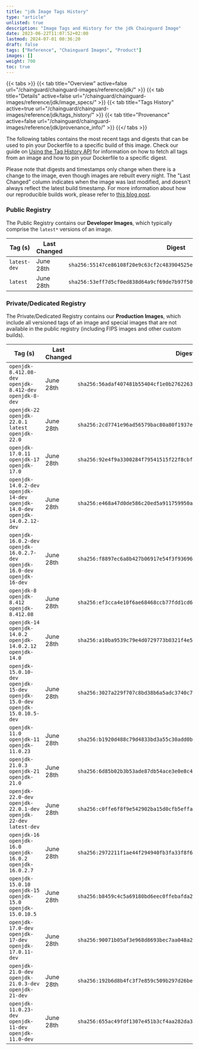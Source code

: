 ```yaml
---
title: "jdk Image Tags History"
type: "article"
unlisted: true
description: "Image Tags and History for the jdk Chainguard Image"
date: 2023-06-22T11:07:52+02:00
lastmod: 2024-07-01 00:36:20
draft: false
tags: ["Reference", "Chainguard Images", "Product"]
images: []
weight: 700
toc: true
---
```


{{< tabs >}}
{{< tab title="Overview" active=false url="/chainguard/chainguard-images/reference/jdk/" >}}
{{< tab title="Details" active=false url="/chainguard/chainguard-images/reference/jdk/image_specs/" >}}
{{< tab title="Tags History" active=true url="/chainguard/chainguard-images/reference/jdk/tags_history/" >}}
{{< tab title="Provenance" active=false url="/chainguard/chainguard-images/reference/jdk/provenance_info/" >}}
{{</ tabs >}}

The following tables contains the most recent tags and digests that can be used to pin your Dockerfile to a specific build of this image. Check our guide on [Using the Tag History API](/chainguard/chainguard-images/using-the-tag-history-api/) for information on how to fetch all tags from an image and how to pin your Dockerfile to a specific digest.

Please note that digests and timestamps only change when there is a change to the image, even though images are rebuilt every night. The "Last Changed" column indicates when the image was last modified, and doesn't always reflect the latest build timestamp. For more information about how our reproducible builds work, please refer to [this blog post](https://www.chainguard.dev/unchained/reproducing-chainguards-reproducible-image-builds).

### Public Registry
The Public Registry contains our **Developer Images**, which typically comprise the `latest*` versions of an image.

| Tag (s)       | Last Changed | Digest                                                                    |
|---------------|--------------|---------------------------------------------------------------------------|
|  `latest-dev` | June 28th    | `sha256:55147ce86108f20e9c63cf2c483904525edc39bfb5d11f6c58d573ec68feabdf` |
|  `latest`     | June 28th    | `sha256:53eff7d5cf0ed838d64a9cf69de7b97f5086f7b0150475c6896e5ec9c5414762` |


### Private/Dedicated Registry
The Private/Dedicated Registry contains our **Production Images**, which include all versioned tags of an image and special images that are not available in the public registry (including FIPS images and other custom builds).

| Tag (s)                                                                            | Last Changed | Digest                                                                    |
|------------------------------------------------------------------------------------|--------------|---------------------------------------------------------------------------|
|  `openjdk-8.412.08-dev` `openjdk-8.412-dev` `openjdk-8-dev`                        | June 28th    | `sha256:56adaf407481b55404cf1e0b2762263a41356db21c42b184b839b8666d69a2a0` |
|  `openjdk-22` `openjdk-22.0.1` `latest` `openjdk-22.0`                             | June 28th    | `sha256:2cd7741e96ad56579bac80a80f1937ed91f9657fe77e9bf56d9256cfd75bbe2b` |
|  `openjdk-17.0.11` `openjdk-17` `openjdk-17.0`                                     | June 28th    | `sha256:92e4f9a3300284f79541515f22f8cbf8a99fcff2317a95d172b852c2d03ac18d` |
|  `openjdk-14.0.2-dev` `openjdk-14-dev` `openjdk-14.0-dev` `openjdk-14.0.2.12-dev`  | June 28th    | `sha256:e468a47d0de586c20ed5a911759950a8bc051a99f455b490dc5ccc85ba0f1300` |
|  `openjdk-16.0.2-dev` `openjdk-16.0.2.7-dev` `openjdk-16.0-dev` `openjdk-16-dev`   | June 28th    | `sha256:f8897ec6a8b427b06917e54f3f93696141b7c75113243aa1c96f57705a53df5b` |
|  `openjdk-8` `openjdk-8.412` `openjdk-8.412.08`                                    | June 28th    | `sha256:ef3cca4e10f6ae68468ccb77fdd1cd6c5c45a2d2f67f18e0c1220e4eefce8880` |
|  `openjdk-14` `openjdk-14.0.2` `openjdk-14.0.2.12` `openjdk-14.0`                  | June 28th    | `sha256:a10ba9539c79e4d0729773b0321f4e508d8cc151a05394fddf060dde3598f4cf` |
|  `openjdk-15.0.10-dev` `openjdk-15-dev` `openjdk-15.0-dev` `openjdk-15.0.10.5-dev` | June 28th    | `sha256:3027a229f707c8bd38b6a5adc3740c7cbe3afd9d8d82e23d6d4184346761f058` |
|  `openjdk-11.0` `openjdk-11` `openjdk-11.0.23`                                     | June 28th    | `sha256:b1920d488c79d4833bd3a55c30add0b197ff80d163fe44c8dcc07b717053c97d` |
|  `openjdk-21.0.3` `openjdk-21` `openjdk-21.0`                                      | June 28th    | `sha256:6d85b02b3b53ade87db54ace3e0e8c49b8ff1424d8680dcda88fc465216272db` |
|  `openjdk-22.0-dev` `openjdk-22.0.1-dev` `openjdk-22-dev` `latest-dev`             | June 28th    | `sha256:c0ffe6f8f9e542902ba15d0cfb5effa738ffbd4617468a04b4c7fb41f07f106b` |
|  `openjdk-16` `openjdk-16.0` `openjdk-16.0.2` `openjdk-16.0.2.7`                   | June 28th    | `sha256:2972211f1ae44f294940fb3fa33f8f65c01f3c377b4470a570db214b027d0bb6` |
|  `openjdk-15.0.10` `openjdk-15` `openjdk-15.0` `openjdk-15.0.10.5`                 | June 28th    | `sha256:b8459c4c5a69180bd6eec0ffebafda2e74878fca83e339c80047d5007be4c867` |
|  `openjdk-17.0-dev` `openjdk-17-dev` `openjdk-17.0.11-dev`                         | June 28th    | `sha256:90071b05af3e968d8693bec7aa048a21875b86dd729b1fa5ae9884d488b6c14f` |
|  `openjdk-21.0-dev` `openjdk-21.0.3-dev` `openjdk-21-dev`                          | June 28th    | `sha256:192b6d8b4fc3f7e859c509b297d26be7a61b88da023e99b402e41147f13ecaaf` |
|  `openjdk-11.0.23-dev` `openjdk-11-dev` `openjdk-11.0-dev`                         | June 28th    | `sha256:655ac49fdf1307e451b3cf4aa282da330ef09987ca79435a3c09a3157d0c294e` |

